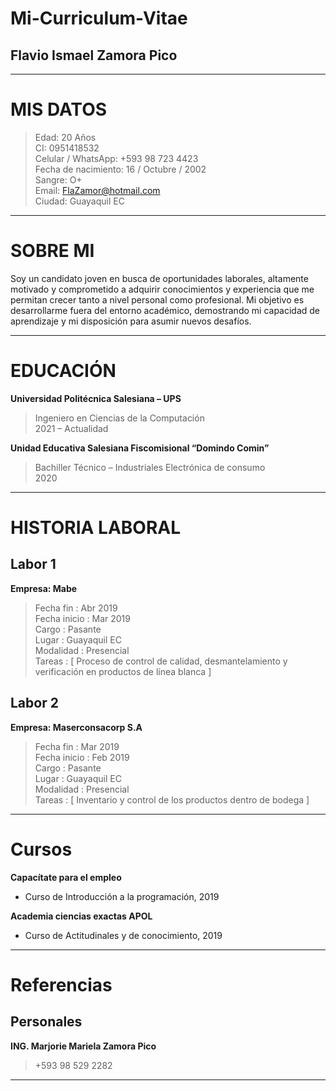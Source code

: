 # Mi-Curriculum-Vitae
## Flavio Ismael Zamora Pico
***

# MIS DATOS

> Edad: 20 Años  <br/>
> CI: 0951418532  <br/>
> Celular / WhatsApp: +593 98 723 4423  <br/>
> Fecha de nacimiento:  16 / Octubre / 2002  <br/>
> Sangre: O+  <br/>
> Email:  FlaZamor@hotmail.com  <br/>
> Ciudad: Guayaquil EC

***
# SOBRE MI

Soy un candidato joven en busca de oportunidades laborales, altamente motivado y comprometido a adquirir conocimientos y experiencia que me permitan crecer tanto a nivel personal como profesional. Mi objetivo es desarrollarme fuera del entorno académico, demostrando mi capacidad de aprendizaje y mi disposición para asumir nuevos desafíos.

***


# EDUCACIÓN

**Universidad Politécnica Salesiana – UPS**
> Ingeniero en Ciencias de la Computación  <br/>
>  2021 – Actualidad

**Unidad Educativa Salesiana Fiscomisional “Domindo Comin”**
>  Bachiller Técnico – Industriales Electrónica de consumo  <br/>
>  2020


***


# HISTORIA LABORAL

## Labor 1

**Empresa: Mabe**
> Fecha fin :  Abr 2019  <br/>
> Fecha inicio :  Mar 2019  <br/>
> Cargo : Pasante  <br/>
> Lugar : Guayaquil EC  <br/>
> Modalidad : Presencial  <br/>
> Tareas : [ Proceso de control de calidad, desmantelamiento y verificación en productos de línea blanca ]

## Labor 2

**Empresa: Maserconsacorp S.A**
> Fecha fin :  Mar 2019  <br/>
> Fecha inicio :  Feb 2019  <br/>
> Cargo : Pasante  <br/>
> Lugar : Guayaquil EC  <br/>
> Modalidad : Presencial  <br/>
> Tareas : [ Inventario y control de los productos dentro de bodega ]

***

# Cursos

**Capacítate para el empleo**
* Curso de Introducción a la programación, 2019

**Academia ciencias exactas APOL**
* Curso de Actitudinales y de conocimiento, 2019

***

# Referencias
## Personales
**ING. Marjorie Mariela Zamora Pico**
> +593 98 529 2282

***
